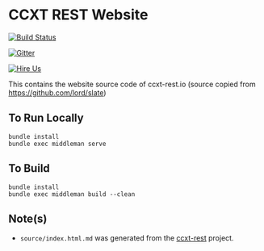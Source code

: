 # CCXT REST Website

[![Build Status](https://travis-ci.org/franz-see/ccxt-rest.svg)](https://travis-ci.org/franz-see/ccxt-rest-website)

[![Gitter](https://img.shields.io/gitter/room/ccxt-rest/community.svg)](https://gitter.im/ccxt-rest/community?utm_source=badge&utm_medium=badge&utm_campaign=pr-badge)

[![Hire Us](https://img.shields.io/badge/Need%20a%20Feature%3F-Hire%20Us-green.svg)](https://adroit.ph/ccxt-rest-contact-us/)

This contains the website source code of ccxt-rest.io (source copied from https://github.com/lord/slate)

## To Run Locally
```
bundle install
bundle exec middleman serve
```

## To Build
```
bundle install
bundle exec middleman build --clean
```

## Note(s)
 * `source/index.html.md` was generated from the [ccxt-rest](https://github.com/franz-see/ccxt-rest) project.